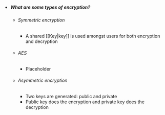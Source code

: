 - ##### What are some types of encryption?
	- ###### Symmetric encryption
		- A shared [[Key|key]] is used amongst users for both encryption and decryption
	- ###### AES
		- Placeholder
	- ###### Asymmetric encryption
		- Two keys are generated: public and private
		- Public key does the encryption and private key does the decryption